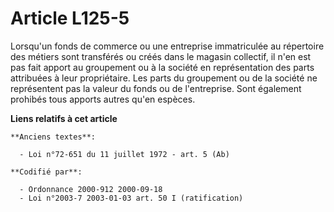 # Article L125-5

Lorsqu'un fonds de commerce ou une entreprise immatriculée au répertoire des métiers sont transférés ou créés dans le magasin
collectif, il n'en est pas fait apport au groupement ou à la société en représentation des parts attribuées à leur
propriétaire. Les parts du groupement ou de la société ne représentent pas la valeur du fonds ou de l'entreprise. Sont
également prohibés tous apports autres qu'en espèces.

**Liens relatifs à cet article**

	**Anciens textes**:

	  - Loi n°72-651 du 11 juillet 1972 - art. 5 (Ab)

	**Codifié par**:

	  - Ordonnance 2000-912 2000-09-18
	  - Loi n°2003-7 2003-01-03 art. 50 I (ratification)
